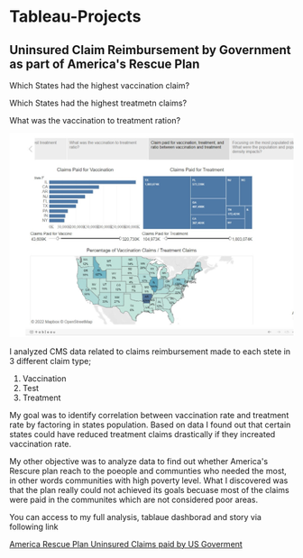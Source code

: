# Tableau-Projects
## Uninsured Claim Reimbursement by Government as part of America's Rescue Plan 

Which States had the highest vaccination claim? 

Which States had the highest treatmetn claims?

What was the vaccination to treatment ration? 

<img src = "https://github.com/tastane/Tableau-Projects/blob/main/Web%20capture_9-9-2022_214214_public.tableau.com.jpeg"/>


I analyzed CMS data related to claims reimbursement made to each stete in 3 different claim type; 
1. Vaccination 
2. Test
3. Treatment 

My goal was to identify correlation between vaccination rate and treatment rate by factoring in states population. Based on data I found out that certain states could have reduced treatment claims drastically if they increated vaccination rate. 

My other objective was to analyze data to find out whether America's Rescure plan reach to the poeople and communties who needed the most, in other words communities with high poverty level. What I discovered  was that the plan really could not achieved its goals becuase most of the claims were paid in the communites which are not considered poor areas. 

You can access to my full analysis, tablaue dashborad and story via following link

<a href="https://public.tableau.com/views/AmericaRescuePlanUninsuredClaimReimbursementbyGoverment/VaccinationTreatment1?:language=en-US&:display_count=n&:origin=viz_share_link"> America Rescue Plan Uninsured Claims paid by US Goverment  </a>





